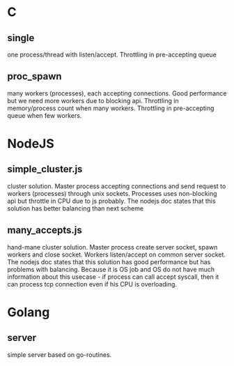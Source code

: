 # C

## single
one process/thread with listen/accept. Throttling in pre-accepting queue

## proc\_spawn
many workers (processes), each accepting connections. Good performance but we need more workers due to blocking api. Throttling in memory/process count when many workers. Throttling in pre-accepting queue when few workers.

# NodeJS

## simple\_cluster.js
cluster solution. Master process accepting connections and send request to workers (processes) through unix sockets. Processes uses non-blocking api but throttle in CPU due to js probably. The nodejs doc states that this solution has better balancing than next scheme

## many\_accepts.js
hand-mane cluster solution. Master process create server socket, spawn workers and close socket. Workers listen/accept on common server socket. The nodejs doc states that this solution has good performance but has problems with balancing. Because it is OS job and OS do not have much information about this usecase - if process can call accept syscall, then it can process tcp connection even if his CPU is overloading.

# Golang

## server

simple server based on go-routines.
